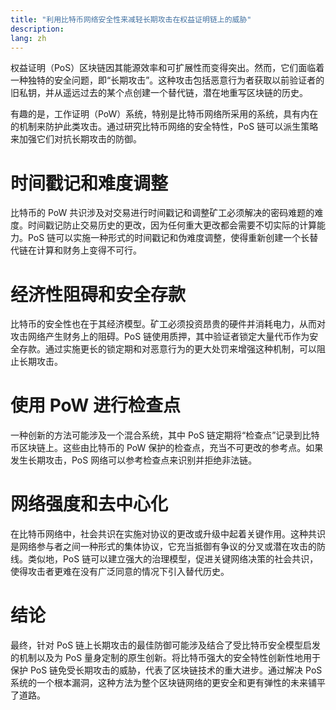 ```yaml
---
title: "利用比特币网络安全性来减轻长期攻击在权益证明链上的威胁"
description: 
lang: zh
---
```


权益证明（PoS）区块链因其能源效率和可扩展性而变得突出。然而，它们面临着一种独特的安全问题，即“长期攻击”。这种攻击包括恶意行为者获取以前验证者的旧私钥，并从遥远过去的某个点创建一个替代链，潜在地重写区块链的历史。

有趣的是，工作证明（PoW）系统，特别是比特币网络所采用的系统，具有内在的机制来防护此类攻击。通过研究比特币网络的安全特性，PoS 链可以派生策略来加强它们对抗长期攻击的防御。

# **时间戳记和难度调整**

比特币的 PoW 共识涉及对交易进行时间戳记和调整矿工必须解决的密码难题的难度。时间戳记防止交易历史的更改，因为任何重大更改都会需要不切实际的计算能力。PoS 链可以实施一种形式的时间戳记和伪难度调整，使得重新创建一个长替代链在计算和财务上变得不可行。

# **经济性阻碍和安全存款**

比特币的安全性也在于其经济模型。矿工必须投资昂贵的硬件并消耗电力，从而对攻击网络产生财务上的阻碍。PoS 链使用质押，其中验证者锁定大量代币作为安全存款。通过实施更长的锁定期和对恶意行为的更大处罚来增强这种机制，可以阻止长期攻击。

# **使用 PoW 进行检查点**

一种创新的方法可能涉及一个混合系统，其中 PoS 链定期将“检查点”记录到比特币区块链上。这些由比特币的 PoW 保护的检查点，充当不可更改的参考点。如果发生长期攻击，PoS 网络可以参考检查点来识别并拒绝非法链。

# **网络强度和去中心化**

在比特币网络中，社会共识在实施对协议的更改或升级中起着关键作用。这种共识是网络参与者之间一种形式的集体协议，它充当抵御有争议的分叉或潜在攻击的防线。类似地，PoS 链可以建立强大的治理模型，促进关键网络决策的社会共识，使得攻击者更难在没有广泛同意的情况下引入替代历史。

# **结论**

最终，针对 PoS 链上长期攻击的最佳防御可能涉及结合了受比特币安全模型启发的机制以及为 PoS 量身定制的原生创新。将比特币强大的安全特性创新性地用于保护 PoS 链免受长期攻击的威胁，代表了区块链技术的重大进步。通过解决 PoS 系统的一个根本漏洞，这种方法为整个区块链网络的更安全和更有弹性的未来铺平了道路。
